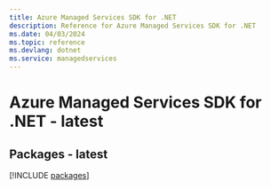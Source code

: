 ```yaml
---
title: Azure Managed Services SDK for .NET
description: Reference for Azure Managed Services SDK for .NET
ms.date: 04/03/2024
ms.topic: reference
ms.devlang: dotnet
ms.service: managedservices
---
```

# Azure Managed Services SDK for .NET - latest
## Packages - latest
[!INCLUDE [packages](managed-services-index.md)]